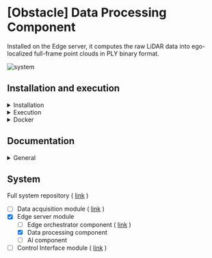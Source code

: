 # [Obstacle] Data Processing Component

Installed on the Edge server, it computes the raw LiDAR data into ego-localized full-frame point clouds in PLY binary format.

![system](https://user-images.githubusercontent.com/80487132/224794520-227e36ad-7db9-4429-a631-140d74f330aa.png)

## Installation and execution

<details><summary>Installation</summary>

Simply run the script file 
```
./install.sh
```
in the program directory.

</details>
<details><summary>Execution</summary>

Simply run by the command
```
./run.sh
```

</details>
<details><summary>Docker</summary>

You can use a docker image with:

```
cd docker
./build.sh
./run.sh
```

</details>

## Documentation

<details><summary>General</summary>

- The more important parameters could be changed in the ```config``` JSON file.

</details>

## System

Full system repository ( [link](https://github.com/nsviel/Obstacle_detection_system) )
- [ ] Data acquisition module ( [link](https://github.com/nsviel/-Obstacle-Data_acquisition_module) )
- [x] Edge server module
  - [ ] Edge orchestrator component ( [link](https://github.com/nsviel/-Obstacle-Edge_orchestrator_component) )
  - [x] Data processing component
  - [ ] AI component 
- [ ] Control Interface module ( [link](https://github.com/nsviel/-Obstacle-Control_interface_module) )
